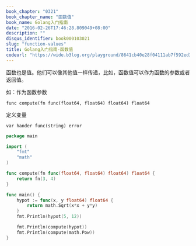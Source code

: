 ```yaml
---
book_chapter: "0321"
book_chapter_name: "函数值"
book_name: Golang入门指南
date: "2016-02-26T17:46:28.809049+08:00"
description: ""
disqus_identifier: book000103021
slug: "function-values"
title: Golang入门指南-函数值
codeurl: "https://wide.b3log.org/playground/8641cb40e28f04111ab7f592ed3a3d71.go"
---
```

函数也是值。他们可以像其他值一样传递，比如，函数值可以作为函数的参数或者返回值。

如：作为函数参数
	
	func compute(fn func(float64, float64) float64) float64

定义变量

	var hander func(string) error

```go
package main

import (
	"fmt"
	"math"
)

func compute(fn func(float64, float64) float64) float64 {
	return fn(3, 4)
}

func main() {
	hypot := func(x, y float64) float64 {
		return math.Sqrt(x*x + y*y)
	}
	fmt.Println(hypot(5, 12))

	fmt.Println(compute(hypot))
	fmt.Println(compute(math.Pow))
}

```

